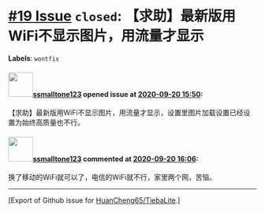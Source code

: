 # [\#19 Issue](https://github.com/HuanCheng65/TiebaLite/issues/19) `closed`: 【求助】最新版用WiFi不显示图片，用流量才显示
**Labels**: `wontfix`


#### <img src="https://avatars.githubusercontent.com/u/26520592?v=4" width="50">[ssmalltone123](https://github.com/ssmalltone123) opened issue at [2020-09-20 15:50](https://github.com/HuanCheng65/TiebaLite/issues/19):

【求助】最新版用WiFi不显示图片，用流量才显示，设置里图片加载设置已经设置为始终高质量也不行。

#### <img src="https://avatars.githubusercontent.com/u/26520592?v=4" width="50">[ssmalltone123](https://github.com/ssmalltone123) commented at [2020-09-20 16:06](https://github.com/HuanCheng65/TiebaLite/issues/19#issuecomment-695804235):

换了移动的WiFi就可以了，电信的WiFi就不行，家里两个网，苦恼。


-------------------------------------------------------------------------------



[Export of Github issue for [HuanCheng65/TiebaLite](https://github.com/HuanCheng65/TiebaLite).]
